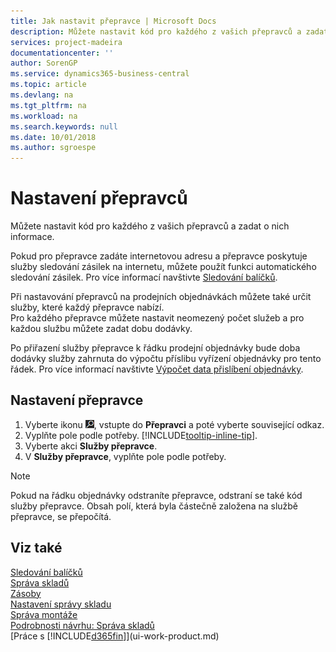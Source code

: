 ```yaml
---
title: Jak nastavit přepravce | Microsoft Docs
description: Můžete nastavit kód pro každého z vašich přepravců a zadat o nich informace.
services: project-madeira
documentationcenter: ''
author: SorenGP
ms.service: dynamics365-business-central
ms.topic: article
ms.devlang: na
ms.tgt_pltfrm: na
ms.workload: na
ms.search.keywords: null
ms.date: 10/01/2018
ms.author: sgroespe
---
```

# <a name="set-up-shipping-agents"></a>Nastavení přepravců
Můžete nastavit kód pro každého z vašich přepravců a zadat o nich informace.  

Pokud pro přepravce zadáte internetovou adresu a přepravce poskytuje služby sledování zásilek na internetu, můžete použít funkci automatického sledování zásilek. Pro více informací navštivte [Sledování balíčků](sales-how-track-packages.md).

Při nastavování přepravců na prodejních objednávkách můžete také určit služby, které každý přepravce nabízí.  
Pro každého přepravce můžete nastavit neomezený počet služeb a pro každou službu můžete zadat dobu dodávky.  

Po přiřazení služby přepravce k řádku prodejní objednávky bude doba dodávky služby zahrnuta do výpočtu příslibu vyřízení objednávky pro tento řádek. Pro více informací navštivte [Výpočet data přislíbení objednávky](sales-how-to-calculate-order-promising-dates.md).

## <a name="to-set-up-a-shipping-agent"></a>Nastavení přepravce  
1.  Vyberte ikonu ![Žárovku, která otevře funkci Řeknete mi](media/ui-search/search_small.png "Řekněte mi, co chcete dělat"), vstupte do **Přepravci** a poté vyberte související odkaz.  
2.  Vyplňte pole podle potřeby. [!INCLUDE[tooltip-inline-tip](includes/tooltip-inline-tip_md.md)].  
3.  Vyberte akci **Služby přepravce**.
4. V **Služby přepravce**, vyplňte pole podle potřeby.

> [!NOTE]  
>  Pokud na řádku objednávky odstraníte přepravce, odstraní se také kód služby přepravce. Obsah polí, která byla částečně založena na službě přepravce, se přepočítá.  

## <a name="see-also"></a>Viz také
[Sledování balíčků](sales-how-track-packages.md)    
[Správa skladů](warehouse-manage-warehouse.md)  
[Zásoby](inventory-manage-inventory.md)  
[Nastavení správy skladu](warehouse-setup-warehouse.md)     
[Správa montáže](assembly-assemble-items.md)    
[Podrobnosti návrhu: Správa skladů](design-details-warehouse-management.md)  
[Práce s [!INCLUDE[d365fin](includes/d365fin_md.md)]](ui-work-product.md)  
